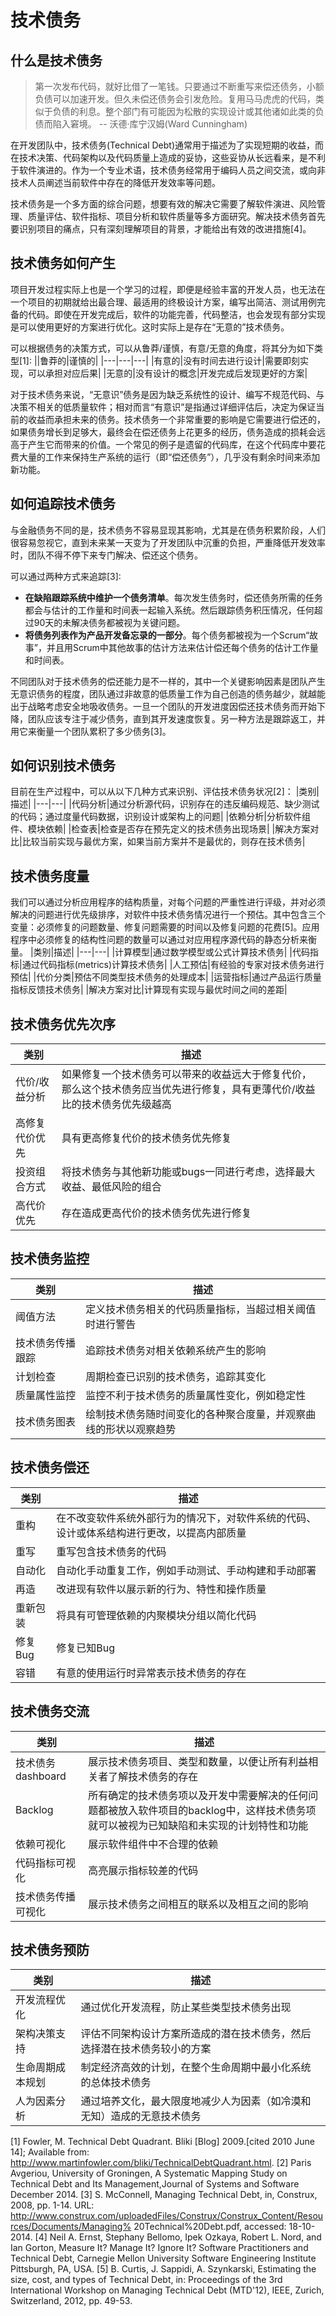 # 技术债务
## 什么是技术债务

> 第一次发布代码，就好比借了一笔钱。只要通过不断重写来偿还债务，小额负债可以加速开发。但久未偿还债务会引发危险。复用马马虎虎的代码，类似于负债的利息。整个部门有可能因为松散的实现设计或其他诸如此类的负债而陷入窘境。 -- 沃德·库宁汉姆(Ward Cunningham)

在开发团队中，技术债务(Technical Debt)通常用于描述为了实现短期的收益，而在技术决策、代码架构以及代码质量上造成的妥协，这些妥协从长远看来，是不利于软件演进的。作为一个专业术语，技术债务经常用于编码人员之间交流，或向非技术人员阐述当前软件中存在的降低开发效率等问题。

技术债务是一个多方面的综合问题，想要有效的解决它需要了解软件演进、风险管理、质量评估、软件指标、项目分析和软件质量等多方面研究。解决技术债务首先要识别项目的痛点，只有深刻理解项目的背景，才能给出有效的改进措施[4]。


## 技术债务如何产生
项目开发过程实际上也是一个学习的过程，即便是经验丰富的开发人员，也无法在一个项目的初期就给出最合理、最适用的终极设计方案，编写出简洁、测试用例完备的代码。即使在开发完成后，软件的功能完善，代码整洁，也会发现有部分实现是可以使用更好的方案进行优化。这时实际上是存在“无意的”技术债务。

可以根据债务的决策方式，可以从鲁莽/谨慎，有意/无意的角度，将其分为如下类型[1]:
||鲁莽的|谨慎的|
|---|---|---|
|有意的|没有时间去进行设计|需要即刻实现，可以承担对应后果|
|无意的|没有设计的概念|开发完成后发现更好的方案|

对于技术债务来说，“无意识”债务是因为缺乏系统性的设计、编写不规范代码、与决策不相关的低质量软件；相对而言“有意识”是指通过详细评估后，决定为保证当前的收益而承担未来的债务。技术债务一个非常重要的影响是它需要进行偿还的，如果债务增长到足够大，最终会在偿还债务上花更多的经历，债务造成的损耗会远高于产生它而带来的价值。一个常见的例子是遗留的代码库，在这个代码库中要花费大量的工作来保持生产系统的运行（即“偿还债务”），几乎没有剩余时间来添加新功能。



## 如何追踪技术债务
与金融债务不同的是，技术债务不容易显现其影响，尤其是在债务积累阶段，人们很容易忽视它，直到未来某一天变为了开发团队中沉重的负担，严重降低开发效率时，团队不得不停下来专门解决、偿还这个债务。

可以通过两种方式来追踪[3]:
- **在缺陷跟踪系统中维护一个债务清单**。每次发生债务时，偿还债务所需的任务都会与估计的工作量和时间表一起输入系统。然后跟踪债务积压情况，任何超过90天的未解决债务都被视为关键问题。
- **将债务列表作为产品开发备忘录的一部分**。每个债务都被视为一个Scrum“故事”，并且用Scrum中其他故事的估计方法来估计偿还每个债务的估计工作量和时间表。

不同团队对于技术债务的偿还能力是不一样的，其中一个关键影响因素是团队产生无意识债务的程度，团队通过非故意的低质量工作为自己创造的债务越少，就越能出于战略考虑安全地吸收债务。一旦一个团队的开发进度因偿还技术债务而开始下降，团队应该专注于减少债务，直到其开发速度恢复。另一种方法是跟踪返工，并用它来衡量一个团队累积了多少债务[3]。


## 如何识别技术债务
目前在生产过程中，可以从以下几种方式来识别、评估技术债务状况[2]：
|类别|描述|
|---|---|
|代码分析|通过分析源代码，识别存在的违反编码规范、缺少测试的代码；通过度量代码数据，识别设计或架构上的问题|
|依赖分析|分析软件组件、模块依赖|
|检查表|检查是否存在预先定义的技术债务出现场景|
|解决方案对比|比较当前实现与最优方案，如果当前方案并不是最优的，则存在技术债务|

## 技术债务度量
我们可以通过分析应用程序的结构质量，对每个问题的严重性进行评级，并对必须解决的问题进行优先级排序，对软件中技术债务情况进行一个预估。其中包含三个变量：必须修复的问题数量、修复问题需要的时间以及修复问题的花费[5]。应用程序中必须修复的结构性问题的数量可以通过对应用程序源代码的静态分析来衡量。
|类别|描述|
|---|---|
|计算模型|通过数学模型或公式计算技术债务|
|代码指标|通过代码指标(metrics)计算技术债务|
|人工预估|有经验的专家对技术债务进行预估|
|代价分类|预估不同类型技术债务的处理成本|
|运营指标|通过产品运行质量指标反馈技术债务|
|解决方案对比|计算现有实现与最优时间之间的差距|

## 技术债务优先次序
|类别|描述|
|---|---|
|代价/收益分析|如果修复一个技术债务可以带来的收益远大于修复代价，那么这个技术债务应当优先进行修复，具有更薄代价/收益比的技术债务优先级越高|
|高修复代价优先|具有更高修复代价的技术债务优先修复|
|投资组合方式|将技术债务与其他新功能或bugs一同进行考虑，选择最大收益、最低风险的组合|
|高代价优先|存在造成更高代价的技术债务优先进行修复|

## 技术债务监控
|类别|描述|
|---|---|
|阈值方法|定义技术债务相关的代码质量指标，当超过相关阈值时进行警告|
|技术债务传播跟踪|追踪技术债务对相关依赖系统产生的影响|
|计划检查|周期检查已识别的技术债务，追踪其变化|
|质量属性监控|监控不利于技术债务的质量属性变化，例如稳定性|
|技术债务图表|绘制技术债务随时间变化的各种聚合度量，并观察曲线的形状以观察趋势|

## 技术债务偿还
|类别|描述|
|---|---|
|重构|在不改变软件系统外部行为的情况下，对软件系统的代码、设计或体系结构进行更改，以提高内部质量|
|重写|重写包含技术债务的代码|
|自动化|自动化手动重复工作，例如手动测试、手动构建和手动部署|
|再造|改进现有软件以展示新的行为、特性和操作质量|
|重新包装|将具有可管理依赖的内聚模块分组以简化代码|
|修复Bug|修复已知Bug|
|容错|有意的使用运行时异常表示技术债务的存在|

## 技术债务交流
|类别|描述|
|---|---|
|技术债务dashboard|展示技术债务项目、类型和数量，以便让所有利益相关者了解技术债务的存在|
|Backlog|所有确定的技术债务项以及开发中需要解决的任何问题都被放入软件项目的backlog中，这样技术债务项就可以被视为已知缺陷和未实现的计划特性和功能|
|依赖可视化|展示软件组件中不合理的依赖|
|代码指标可视化|高亮展示指标较差的代码|
|技术债务传播可视化|展示技术债务之间相互的联系以及相互之间的影响|

## 技术债务预防
|类别|描述|
|---|---|
|开发流程优化|通过优化开发流程，防止某些类型技术债务出现|
|架构决策支持|评估不同架构设计方案所造成的潜在技术债务，然后选择潜在技术债务较小的方案|
|生命周期成本规划|制定经济高效的计划，在整个生命周期中最小化系统的总体技术债务|
|人为因素分析|通过培养文化，最大限度地减少人为因素（如冷漠和无知）造成的无意技术债务|



[1] Fowler, M. Technical Debt Quadrant. Bliki [Blog] 2009.[cited 2010 June 14]; Available from:
http://www.martinfowler.com/bliki/TechnicalDebtQuadrant.html.
[2] Paris Avgeriou, University of Groningen, A Systematic Mapping Study on Technical Debt and Its Management,Journal of Systems and Software December 2014.
[3] S. McConnell, Managing Technical Debt, in, Construx, 2008, pp. 1-14. URL:
http://www.construx.com/uploadedFiles/Construx/Construx_Content/Resources/Documents/Managing%
20Technical%20Debt.pdf, accessed: 18-10-2014.
[4] Neil A. Ernst, Stephany Bellomo, Ipek Ozkaya, Robert L. Nord, and Ian Gorton, Measure It? Manage It? Ignore It? Software Practitioners and Technical Debt, Carnegie Mellon University Software Engineering Institute Pittsburgh, PA, USA.
[5] B. Curtis, J. Sappidi, A. Szynkarski, Estimating the size, cost, and types of Technical Debt, in:
Proceedings of the 3rd International Workshop on Managing Technical Debt (MTD'12), IEEE, Zurich,
Switzerland, 2012, pp. 49-53.